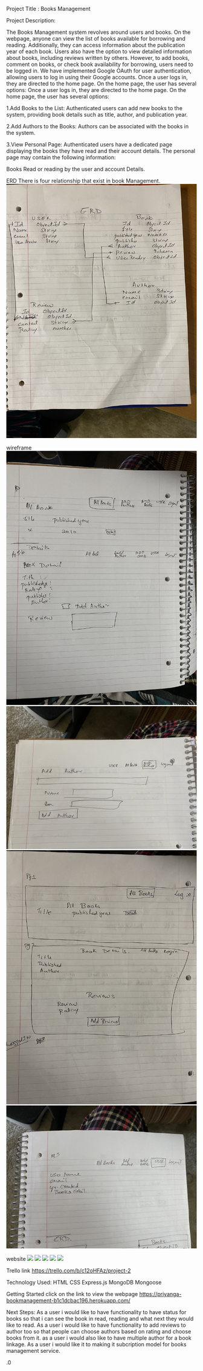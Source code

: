 Project Title : Books Management

Project Description:

The Books Management system revolves around users and books. On the webpage, anyone can view the list of books available for borrowing and reading. Additionally, they can access information about the publication year of each book.
Users also have the option to view detailed information about books, including reviews written by others. However, to add books, comment on books, or check book availability for borrowing, users need to be logged in. We have implemented Google OAuth for user authentication, allowing users to log in using their Google accounts.
Once a user logs in, they are directed to the home page. On the home page, the user has several options:
Once a user logs in, they are directed to the home page. On the home page, the user has several options:

1.Add Books to the List: Authenticated users can add new books to the system, providing book details such as title, author, and publication year.

2.Add Authors to the Books: Authors can be associated with the books in the system.

3.View Personal Page: Authenticated users have a dedicated page displaying the books they have read and their account details. The personal page may contain the following information:

Books Read or reading by the user and account Details.



 ERD
 There is four relationship that exist in book Management.
<img src="ERD.jpg"/>

wireframe
<img src="all books.jpg"/>
<img src="author.jpg"/>
<img src="index.jpg"/>
<img src="user.jpg"/>

website 
<img src="home page.jpg"/>
<img src="home page in.jpg"/>
<img src="all books1.jpg"/>
<img src="user profile.jpg"/>
<img src="add author1.jpg"/>

Trello link
https://trello.com/b/c12oHFAz/project-2

Technology Used:
HTML
CSS
Express.js
MongoDB
Mongoose

Getting Started
click on the link to view the webpage
https://priyanga-bookmanagement-b1c1dcbac196.herokuapp.com/

Next Steps:
As a user i would like to have functionality to  have status  for  books so that i can see the book in read, reading and what next  they  would like to  read.
As a user i would like to have functionality to add reviews to author too so that  people  can choose  authors based on  rating and choose books from it.
as a user i would  also like to have multiple author for a book linkage.
As a user i would like it to making it subcription model for books management service.

























































































































































































































































































































































































































































































































































































































































































































































































































































































































































































































































































































































































































































































































































































































































































































































































































































































































































































































































































































































































































































































































































































































































































































































































































































































































































































































































































































































































































































































































































































































































































































































































































































































































































































































































































































































































































































































































































































































































































































































































































































































































































































































































































































































































































































































































































































































































































































































































































































































































































































































































































































































































































































































































































































































































































































































































































































































































































































































































































































































































































































































































































































































































































































































































































































































































































































































































































































































































































































































































































































































































































































































































































































































































































































































































































































































































































































































































































































































































































































































































































































































































































































































































































































































































































































































































































































































































































































































































































































































































































































































































































































































































































































































































































































































































































































































































































































































































































































































































































































































































































































































































































































































































































































































































































































































































































































































































































































































































































































































































































































































































































































































































































































































































































































































































































































































































































































































































































































































































































































































































































































































































































































































































































































































































































































































































































































































































































































































































































































































































































































































































































































































































































































































































































































































































































































































































































































































































































































































































































































































































































































































































































































































































































































































































































































































































































































































































































































































































































































































































































































































































































































































































































































































































































































































































































































































































































































































































































































































































































































































































































































































































































































































































































































































































































































































































































































































































































































































































































































































































































































































































































































































































































































































































































































































































































































































































































































































































































































































































































































































































































































































































































































































































































































































































































































































































































































































































































































































































































































































































































































































































































































































































































































































































































































































































































































































































































































































































































































































































































































































































































































































































































































































































































































































































































































































































































































































































































































































































































































































































































































































































































































































































































































































































































































































































































































































































































































































































































































































































































































































































































































































































































































































































































































































































































































































































































































































































































































































































































































































































































































































































































































































































































































































































































































































































































































































































































































































































































































































































































































































































































































































































































































































































.0